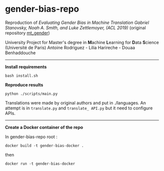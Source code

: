 # gender-bias-repo

Reproduction of *Evaluating Gender Bias in Machine Translation Gabriel Stanovsky, Noah A. Smith, and Luke Zettlemoyer, (ACL 2019)* 
(original repository [mt_gender](https://github.com/gabrielStanovsky/mt_gender))

University Project for Master's degree in **M**achine **L**earning for **D**ata **S**cience (Université de Paris)
Antoine Rodriguez - Lilia Harireche - Douaa Benhaddouche

-----------

**Install requirements**
```
bash install.sh
```

**Reproduce results**
```
python ./scripts/main.py
```

Translations were made by original authors and put in ./languages.
An attempt is in `translate.py` and `translate_ API.py`  but it need to configure APIs.

-----------
**Create a Docker container of the repo** 

In gender-bias-repo root :
```
docker build -t gender-bias-docker .
```
then
```
docker run -t gender-bias-docker
```

